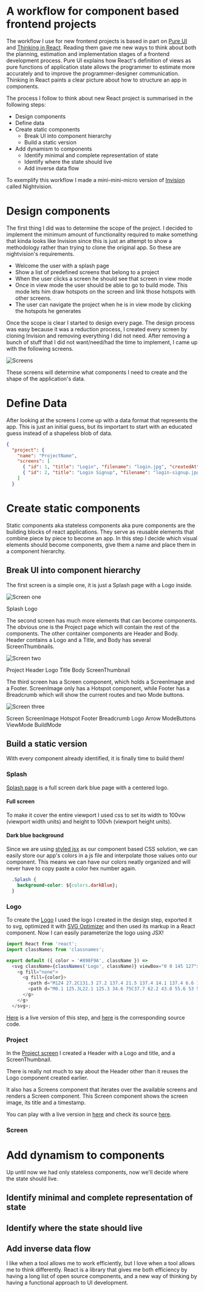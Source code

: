 # A workflow for component based frontend projects

The workflow I use for new frontend projects is based in part on [Pure UI](https://rauchg.com/2015/pure-ui) and [Thinking in React](https://facebook.github.io/react/docs/thinking-in-react.html). Reading them gave me new ways to think about both the planning, estimation and implementation stages of a frontend development process. Pure UI explains how React's definition of views as pure functions of application state allows the programmer to estimate more accurately and to improve the programmer-designer communication. Thinking in React paints a clear picture about how to structure an app in components.

The process I follow to think about new React project is summarised in the following steps:

* Design components
* Define data
* Create static components
  * Break UI into component hierarchy
  * Build a static version
* Add dynamism to components
  * Identify minimal and complete representation of state
  * Identify where the state should live
  * Add inverse data flow

To exemplify this workflow I made a mini-mini-micro version of [Invision](https://www.invisionapp.com/) called Nightvision.

# Design components

The first thing I did was to determine the scope of the project. I decided to implement the minimum amount of functionality required to make something that kinda looks like Invision since this is just an attempt to show a methodology rather than trying to clone the original app. So these are nightvision's requirements.

* Welcome the user with a splash page
* Show a list of predefined screens that belong to a project
* When the user clicks a screen he should see that screen in view mode
* Once in view mode the user should be able to go to build mode. This mode lets him draw hotspots on the screen and link those hotspots with other screens.
* The user can navigate the project when he is in view mode by clicking the hotspots he generates

Once the scope is clear I started to design every page. The design process was easy because it was a reduction process, I created every screen by cloning Invision and removing everything I did not need. After removing a bunch of stuff that I did not want/need/had the time to implement, I came up with the following screens.

![Screens](file://nightvision.gif)

These screens will determine what components I need to create and the shape of the application's data.

# Define Data
After looking at the screens I come up with a data format that represents the app. This is just an initial guess, but its important to start with an educated guess instead of a shapeless blob of data.

```json
{
  "project": {
    "name": "ProjectName",
    "screens": [
      { "id": 1, "title": "Login", "filename": "login.jpg", "createdAt": "2017-02-20T09:18:18.429Z", "thumbnail": "/assets/login-thumb.jpg", "image": "/assets/login.jpg", "hotspots": [{ "x": 400, "y": 513, "width": 200, "height": 80, "linkTo": 2 }] },
      { "id": 2, "title": "Login Signup", "filename": "login-signup.jpg", "createdAt": "2017-02-20T09:18:18.429Z", "thumbnail": "/assets/login-thumb.jpg", "image": "/assets/login.jpg", "hotspots": [] }
    ]
  }
```

# Create static components
Static components aka stateless components aka pure components are the building blocks of react applications. They serve as reusable elements that combine piece by piece to become an app. In this step I decide which visual elements should become components, give them a name and place them in a component hierarchy.

## Break UI into component hierarchy
The first screen is a simple one, it is just a Splash page with a Logo inside.

![Screen one](link_to_that_image)

Splash
  Logo

The second screen has much more elements that can become components. The obvious one is the Project page which will contain the rest of the components. The other container components are Header and Body. Header contains a Logo and a Title, and Body has several ScreenThumbnails.

![Screen two](link_to_that_image)

Project
  Header
    Logo
    Title
  Body
    ScreenThumbnail

The third screen has a Screen component, which holds a ScreenImage and a Footer. ScreenImage only has a Hotspot component, while Footer has a Breadcrumb which will show the current routes and two Mode buttons.

![Screen three](link_to_that_image)

Screen
  ScreenImage
    Hotspot
  Footer
    Breadcrumb
      Logo
      Arrow
    ModeButtons
      ViewMode
      BuildMode

## Build a static version
With every component already identified, it is finally time to build them!

### Splash
[Splash page](https://nightvision-kokplpifzt.now.sh/_src/?f=src%2Fpages%2FSplash.js) is a full screen dark blue page with a centered logo.

#### Full screen
To make it cover the entire viewport I used css to set its width to 100vw (viewport width units) and height to 100vh (viewport height units).

#### Dark blue background
Since we are using [styled jsx](https://github.com/zeit/styled-jsx) as our component based CSS solution, we can easily store our app's colors in a js file and interpolate those values onto our component. This means we can have our colors neatly organized and will never have to copy paste a color hex number again.

```css
  .Splash {
    background-color: ${colors.darkBlue};
  }
```

### Logo

To create the [Logo](https://nightvision-kokplpifzt.now.sh/_src/?f=src%2Fcomponents%2FLogo.js) I used the logo I created in the design step, exported it to svg, optimized it with [SVG Optimizer](http://petercollingridge.appspot.com/svg-optimiser) and then used its markup in a React component. Now I can easily parameterize the logo using JSX!

```js
import React from 'react';
import classNames from 'classnames';

export default ({ color = '#898F9A', className }) =>
  <svg className={classNames('Logo', className)} viewBox="0 0 145 127">
    <g fill="none">
      <g fill={color}>
        <path d="M124 27.2C131.3 27.2 137.4 21.5 137.4 14.1 137.4 6.6 131.3 0.9 124 0.9 116.8 0.9 110.7 6.6 110.7 14.1 110.7 21.5 116.8 27.2 124 27.2M95.2 107.4C95.2 119 101.5 126.7 114.8 126.7 125.9 126.7 134.9 120.1 141.3 109.5L144.8 95.4C137.2 112.2 123.2 112.5 121.5 112.1 118.6 111.5 116.8 110.4 116.8 106.7 116.8 104.5 117.2 101.4 118.2 97.7L132.9 39.3 95.6 39.3 90.9 56.7 106.4 56.7 96.4 97.6C95.6 100.9 95.2 104.5 95.2 107.4Z" />
        <path d="M0.1 125.3L22.1 125.3 34.6 75C37.7 62.2 43.8 55.6 53 55.6 60.3 55.6 64.8 60.1 64.8 67.6 64.8 69.8 64.6 72.1 63.8 74.7L57.4 97.8C56.4 101.1 56 104.5 56 107.6 56 118.6 62.4 126.6 76 126.6 87.5 126.6 96.8 119.2 101.9 101.3L98.3 100.1C94 112.1 85.2 112.1 82.3 112.1 79.3 112.1 77.7 110.1 77.7 106.2 77.7 104.5 78.1 102.5 78.7 100.1L85 77.6C86.6 72.3 87.2 67.6 87.2 63.3 87.2 46.4 77 37.6 64.6 37.6 53 37.6 41.3 48.1 35.4 59.1L39.7 39.3 6.2 39.3 1.5 56.7 17.2 56.7 7.5 95.4 0.1 125.3Z" />
      </g>
    </g>
  </svg>;
```

[Here](https://nightvision-kokplpifzt.now.sh/) is a live version of this step, and [here](https://nightvision-kokplpifzt.now.sh/_src) is the corresponding source code.

### Project

In the [Project screen](https://nightvision-jnzqbqmpgq.now.sh/_src/?f=src%2Fpages%2FProject.js) I created a Header with a Logo and title, and a ScreenThumbnail.

There is really not much to say about the Header other than it reuses the Logo component created earlier.

It also has a Screens component that iterates over the available screens and renders a Screen component. This Screen component shows the screen image, its title and a timestamp.

You can play with a live version in [here](https://nightvision-jnzqbqmpgq.now.sh/) and check its source [here](https://nightvision-jnzqbqmpgq.now.sh/_src).

### Screen

# Add dynamism to components
Up until now we had only stateless components, now we'll decide where the state should live.

## Identify minimal and complete representation of state
## Identify where the state should live
## Add inverse data flow

I like when a tool allows me to work efficiently, but I love when a tool allows me to think differently. React is a library that gives me both efficiency by having a long list of open source components, and a new way of thinking by having a functional approach to UI development.